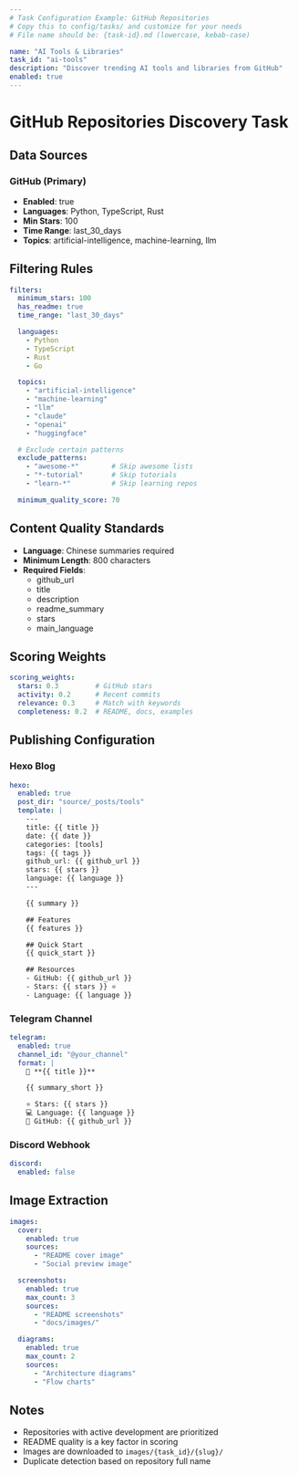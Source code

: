 ```yaml
---
# Task Configuration Example: GitHub Repositories
# Copy this to config/tasks/ and customize for your needs
# File name should be: {task-id}.md (lowercase, kebab-case)

name: "AI Tools & Libraries"
task_id: "ai-tools"
description: "Discover trending AI tools and libraries from GitHub"
enabled: true
---
```


# GitHub Repositories Discovery Task

## Data Sources

### GitHub (Primary)
- **Enabled**: true
- **Languages**: Python, TypeScript, Rust
- **Min Stars**: 100
- **Time Range**: last_30_days
- **Topics**: artificial-intelligence, machine-learning, llm

## Filtering Rules

```yaml
filters:
  minimum_stars: 100
  has_readme: true
  time_range: "last_30_days"

  languages:
    - Python
    - TypeScript
    - Rust
    - Go

  topics:
    - "artificial-intelligence"
    - "machine-learning"
    - "llm"
    - "claude"
    - "openai"
    - "huggingface"

  # Exclude certain patterns
  exclude_patterns:
    - "awesome-*"        # Skip awesome lists
    - "*-tutorial"       # Skip tutorials
    - "learn-*"          # Skip learning repos

  minimum_quality_score: 70
```

## Content Quality Standards

- **Language**: Chinese summaries required
- **Minimum Length**: 800 characters
- **Required Fields**:
  - github_url
  - title
  - description
  - readme_summary
  - stars
  - main_language

## Scoring Weights

```yaml
scoring_weights:
  stars: 0.3         # GitHub stars
  activity: 0.2      # Recent commits
  relevance: 0.3     # Match with keywords
  completeness: 0.2  # README, docs, examples
```

## Publishing Configuration

### Hexo Blog
```yaml
hexo:
  enabled: true
  post_dir: "source/_posts/tools"
  template: |
    ---
    title: {{ title }}
    date: {{ date }}
    categories: [tools]
    tags: {{ tags }}
    github_url: {{ github_url }}
    stars: {{ stars }}
    language: {{ language }}
    ---

    {{ summary }}

    ## Features
    {{ features }}

    ## Quick Start
    {{ quick_start }}

    ## Resources
    - GitHub: {{ github_url }}
    - Stars: {{ stars }} ⭐
    - Language: {{ language }}
```

### Telegram Channel
```yaml
telegram:
  enabled: true
  channel_id: "@your_channel"
  format: |
    🔧 **{{ title }}**

    {{ summary_short }}

    ⭐ Stars: {{ stars }}
    💻 Language: {{ language }}
    🔗 GitHub: {{ github_url }}
```

### Discord Webhook
```yaml
discord:
  enabled: false
```

## Image Extraction

```yaml
images:
  cover:
    enabled: true
    sources:
      - "README cover image"
      - "Social preview image"

  screenshots:
    enabled: true
    max_count: 3
    sources:
      - "README screenshots"
      - "docs/images/"

  diagrams:
    enabled: true
    max_count: 2
    sources:
      - "Architecture diagrams"
      - "Flow charts"
```

## Notes

- Repositories with active development are prioritized
- README quality is a key factor in scoring
- Images are downloaded to `images/{task_id}/{slug}/`
- Duplicate detection based on repository full name
